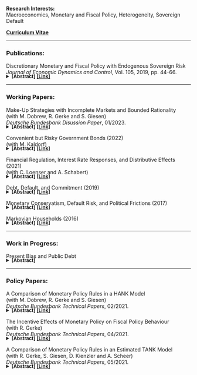 <b>Research Interests:</b> 
<br>Macroeconomics, Monetary and Fiscal Policy, Heterogeneity, Sovereign Default

<b><a href="/files/cv.pdf" target="_blank">Curriculum Vitae</a></b>

----

<h3> Publications:</h3>

  Discretionary Monetary and Fiscal Policy with Endogenous Sovereign Risk
  <br><i>Journal of Economic Dynamics and Control</i>, Vol. 105, 2019, pp. 44-66.
  <p style="  margin-bottom: -20px;">
  <details>
  <summary><b><font size="-1">[Abstract]</font></b> <b><font size="-1"><a href="https://doi.org/10.1016/j.jedc.2019.05.010" target="_blank">[Link]</a></font></b></summary>
  
  <table>
    <tbody>
      <tr>
        <td style="text-align: left">How does the presence of sovereign risk affect the conduct of public policy? To answer this question, this paper studies optimal monetary and fiscal policy without commitment for a model economy with nominal public debt and strategic sovereign default. Compared to an economy without the possibility of default, economies with sovereign risk experience more volatile interest rates, which impedes the government’s ability to smooth tax rates across states. Risk of default also limits public debt accumulation, reducing the government’s incentive to use surprise inflation on average. When calibrated to the United States, the model predicts that a counterfactual increase in the average annual default probability from 0 to 1% lowers average inflation by 33%, raises the standard deviation of inflation by 18% and increases the standard deviation of the labor income tax by 73%. The transmission of exogenous shocks to real aggregate quantities is however almost unaffected by the possibility of default. For example, the presence of sovereign risk would increase the standard deviation of log real GDP by less than 1% in the experiment above. Similarly, the welfare consequences of sovereign risk are found to be of negligible size as well.</td>
      </tr>
    </tbody>
  </table>

 </details>
 <p></p>
 </p>

----

<h3>Working Papers:</h3>

   Make-Up Strategies with Incomplete Markets and Bounded Rationality
  <br>(with M. Dobrew, R. Gerke and S. Giesen)
  <br><i>Deutsche Bundesbank Disussion Paper</i>, 01/2023.
  <p style="  margin-bottom: -20px;">
  <details>
  <summary><b><font size="-1">[Abstract]</font></b> <b><font size="-1"><a href="https://www.bundesbank.de/resource/blob/889250/56aa852c51907a7ced79ee3d4621d7f5/mL/2023-01-23-dkp-01-data.pdf" target="_blank">[Link]</a></font></b></summary>
  
  <table>
    <tbody>
      <tr>
        <td style="text-align: left">We study the impact of market incompleteness and bounded rationality on the effectiveness of make-up strategies. To do so, we simulate a heterogeneous-agent New Keynesian (HANK) model with reflective expectations and an occasionally-binding effective lower bound (ELB) on the policy rate. Our simulations show that make-up strategies can mitigate the negative consequences of the ELB for inflation and real economic activity. This result holds both for our HANK model as well as a corresponding representative-agent (RANK) model with complete markets, suggesting that market (in)completeness is not important for the effectiveness of make-up strategies. However, the stabilisation benefits of make-up strategies are small when agents’ cognitive ability is consistent with micro-evidence. This result is independent of market (in)completeness, emphasising the importance of rational expectations for make-up strategies. Furthermore, while market incompleteness and bounded rationality complement each other in attenuating the effects of forward guidance in our model, we do not observe such a complementarity with respect to the benefits of make-up strategies.</td>
      </tr>
    </tbody>
  </table>
 
 </details>
 <p></p>
 </p>
 
  Convenient but Risky Government Bonds (2022)
  <br>(with M. Kaldorf)
  <p style="  margin-bottom: -20px;">
  <details>
  <summary><b><font size="-1">[Abstract]</font></b> <b><font size="-1"><a href="https://kaldorfmatthias.github.io/Files/Kaldorf_Roettger_Convenient.pdf" target="_blank">[Link]</a></font></b></summary>
  
  <table>
    <tbody>
      <tr>
        <td style="text-align: left">How does convenience yield interact with sovereign risk and the supply of government bonds? To answer this question, this paper builds a quantitative model of sovereign debt and default, in which convenience yield arises because investors derive non-pecuniary benefits from holding risky government bonds. Convenience yield negatively depends on government bond supply and on haircuts that in turn increase in sovereign risk, reflecting mark-to-market practice on financial markets. Calibrated to Italian data, convenience yield increases the equilibrium debt-to-GDP ratio by around 10% and can rationalize prolonged periods of negative bond spreads even in the presence of default risk. We also provide a decomposition of convenience yield into a collateral valuation and a haircut component. Counterfactual experiments suggest that the elasticity of each component with respect to government bond supply has sizable effects on debt and default dynamics.</td>
      </tr>
    </tbody>
  </table>

 </details>
 <p></p>
 </p>
 
   Financial Regulation, Interest Rate Responses, and Distributive Effects (2021)
  <br>(with C. Loenser and A. Schabert)
  <p style="  margin-bottom: -20px;">
  <details>
  <summary><b><font size="-1">[Abstract]</font></b> <b><font size="-1"><a href="https://cmr.uni-koeln.de/sites/cmr/pdf/Schabert/FinancialRegualtionInterestrateResponsesNov2021.pdf" target="_blank">[Link]</a></font></b></summary>
  
  <table>
    <tbody>
      <tr>
        <td style="text-align: left">This paper examines financial regulation and distortionary taxes in a heterogeneous-agents economy with pecuniary externalities induced by a collateral constraint. Limiting the loan-to-value ratio benefits only few unconstrained borrowers and reduces ex-ante social welfare. A Pigouvian-style symmetric debt tax (that subsidizes savings) raises collateral prices and lowers interest rates, which stimulates borrowing and generates welfare gains for almost all income groups. A Pigouvian-style asset subsidy induces a wealth appreciation, while an asset tax particularly benefits low-wealth borrowers and enhances social welfare. Overall, collateral effects are of minor importance and interest rate rather than asset price responses are decisive for welfare effects.</td>
      </tr>
    </tbody>
  </table>

 </details>
 <p></p>
 </p>
 
  Debt, Default, and Commitment (2019)
  <p style="  margin-bottom: -20px;">
  <details>
  <summary><b><font size="-1">[Abstract]</font></b> <b><font size="-1"><a href="https://cmr.uni-koeln.de/sites/cmr/pdf/Roettger_Joost/lc.pdf" target="_blank">[Link]</a></font></b></summary>
  
  <table>
    <tbody>
      <tr>
        <td style="text-align: left">This paper extends Eaton and Gersovitz (1981)’s model of sovereign debt with incomplete markets and equilibrium default to explore the role of commitment for debt, default and welfare. While the government makes an ex-ante optimal state-contingent plan for its future actions, including debt repayment, it will re-optimize its plan ex post with an exogenously given probability, nesting the standard Markov case without commitment and the full-commitment Ramsey case if the probability is one and zero, respectively. If and to what extend the government commits to default in some states is found to depend on preferences, default costs and the degree of commitment. Model versions with full (or high intermediate) commitment are shown to have some advantages relative to the usually studied no-commitment case, which is illustrated for a quantitative application to the recent European debt crisis.</td>
      </tr>
    </tbody>
  </table>

 </details>
 <p></p>
 </p>
 
  Monetary Conservatism, Default Risk, and Political Frictions (2017)
  <p style="  margin-bottom: -20px;">
  <details>
  <summary><b><font size="-1">[Abstract]</font></b> <b><font size="-1"><a href="https://ideas.repec.org/p/red/sed017/232.html" target="_blank">[Link]</a></font></b></summary>
  
  <table>
    <tbody>
      <tr>
        <td style="text-align: left">This paper studies the consequences of delegating monetary policy to an inflation conservative central banker as in Rogoff (1985) for an emerging economy that faces three frictions which might undermine the success of such a policy reform: (i) incomplete financial markets, (ii) risk of default and (iii) political distortions. To do so, a quantitative sovereign default model is developed in which monetary and fiscal policies are set by two different authorities that both cannot commit to future policies. Inflation conservatism tends to result in lower and more stable inflation as well as a higher average debt burden, more frequent default events and more volatile fiscal policy. Whether the economy benefits from the appointment of a conservative central banker depends on the degree of inflation conservatism, the amount of political distortions and the volatility of fiscal shocks.</td>
      </tr>
    </tbody>
  </table>

 </details>
 <p></p>
 </p>
 
  Markovian Households (2016)
  <p style="  margin-bottom: -20px;">
  <details>
  <summary><b><font size="-1">[Abstract]</font></b> <b><font size="-1"><a href="https://cmr.uni-koeln.de/sites/cmr/pdf/Roettger_Joost/mh.pdf" target="_blank">[Link]</a></font></b></summary>
  
  <table>
    <tbody>
      <tr>
        <td style="text-align: left">This paper studies the consumption-savings problem of two-person households whose individual members cannot commit to future actions and might not cooperate. The interaction between household members is modeled as a stationary Markov-perfect game with the household’s asset position as the single endogenous state variable. Intuitive first-order conditions are derived that show when lack of cooperation distorts household decision making relative to the case of full cooperation. A model version with idiosyncratic labor income risk then is used to explore the implications of lack of cooperation for precautionary savings, intra-household risk sharing and welfare.</td>
      </tr>
    </tbody>
  </table>

 </details>
 <p></p>
 </p>
   
----

<h3>Work in Progress:</h3>

  Present Bias and Public Debt
  <p style="  margin-bottom: -20px;">
  <details>
  <summary><b><font size="-1">[Abstract]</font></b></summary>
  
  <table>
    <tbody>
      <tr>
      </tr>
    </tbody>
  </table>

 </details>
 <p></p>
 </p>

----

<h3>Policy Papers:</h3>

  A Comparison of Monetary Policy Rules in a HANK Model
  <br>(with M. Dobrew, R. Gerke and S. Giesen)
  <br><i>Deutsche Bundesbank Technical Papers</i>, 02/2021.
  <p style="  margin-bottom: -20px;">
  <details>
  <summary><b><font size="-1">[Abstract]</font></b> <b><font size="-1"><a href="https://www.bundesbank.de/resource/blob/877156/99e98ff532e312e20b921630221844fb/mL/2021-02-technical-paper-data.pdf" target="_blank">[Link]</a></font></b></summary>
  
  <table>
    <tbody>
      <tr>
        <td style="text-align: left">This paper provides a comparison of monetary policy rules with make-up and/or asymmetric elements for a heterogeneous agent New Keynesian (HANK) model. The model features incomplete financial markets, nominal price and wage rigidities, rational expectations, an occasionally binding effective lower bound (ELB) on the short-term nominal interest rate as well as aggregate demand and cost-push shocks. Simulations show that symmetric policy rules with make-up elements can substantially lower the downward inflation bias induced by the ELB and reduce macroeconomic volatility. Asymmetric policy rules can address the downward inflation bias as well but lead to a substantial overshooting of the inflation target if they also feature make-up elements. The predictions of the HANK model for the considered policy rules are close to those obtained for a corresponding (representative agent) model version with complete markets.</td>
      </tr>
    </tbody>
  </table>

 </details>
 <p></p>
 </p>
 
  The Incentive Effects of Monetary Policy on Fiscal Policy Behaviour
  <br>(with R. Gerke)
  <br><i>Deutsche Bundesbank Technical Papers</i>, 04/2021.
  <p style="  margin-bottom: -20px;">
  <details>
  <summary><b><font size="-1">[Abstract]</font></b> <b><font size="-1"><a href="https://www.bundesbank.de/resource/blob/877164/fdd398fe0650d812e519a789422b8995/mL/2021-04-technical-paper-data.pdf" target="_blank">[Link]</a></font></b></summary>
  
  <table>
    <tbody>
      <tr>
        <td style="text-align: left">How do prolonged low-interest-rate episodes affect fiscal discipline? This paper investigates this question by using a quantitative model with endogenous public debt management and sovereign default. Following a persistent interest rate reduction, sovereign risk and government bond yields decline. An impatient fiscal policy maker responds to improved financing conditions by relaxing its policy stance and accumulating more debt. Due to the increased debt burden, a subsequent interest rate reversal can put substantial pressure on the public budget, raising the likelihood of default. The longer the interest rate cut is expected to last, the more pronounced the fiscal response will be.</td>
      </tr>
    </tbody>
  </table>

 </details>
 <p></p>
 </p>
 
  A Comparison of Monetary Policy Rules in an Estimated TANK Model
  <br>(with R. Gerke, S. Giesen, D. Kienzler and A. Scheer)
  <br><i>Deutsche Bundesbank Technical Papers</i>, 05/2021.
  <p style="  margin-bottom: -20px;">
  <details>
  <summary><b><font size="-1">[Abstract]</font></b> <b><font size="-1"><a href="https://www.bundesbank.de/resource/blob/877166/ebf41c23c2a9f1ee86c4259b690631dd/mL/2021-05-technical-paper-data.pdf" target="_blank">[Link]</a></font></b></summary>
  
  <table>
    <tbody>
      <tr>
        <td style="text-align: left">We compare the stabilisation properties of history-dependent and asymmetric interest rate rules, taking into account the constraint posed by the effective lower bound on nominal interest rates. Specifically, we use a medium-scale Two-Agent New Keynesian (TANK) model that was estimated on euro area data. Our simulation results suggest that under rational expectations history-dependent rules can attenuate or even undo the sizeable negative inflation bias that we observe under standard inflation targeting. They can also better stabilise inflation, but output becomes more volatile. Asymmetric rules furthermore reduce the negative inflation bias. However, the reduction in inflation volatility is less pronounced compared to history-dependent rules. We further show that an appropriate calibration of an asymmetric inflation targeting rule improves its performance along specific dimensions.</td>
      </tr>
    </tbody>
  </table>

 </details>
 <p></p>
 </p>
 
